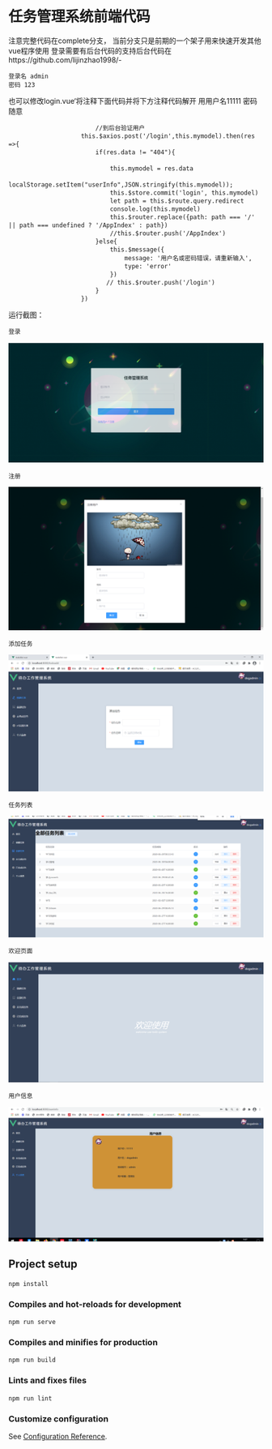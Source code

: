 # 任务管理系统前端代码
注意完整代码在complete分支，
当前分支只是前期的一个架子用来快速开发其他vue程序使用
登录需要有后台代码的支持后台代码在https://github.com/lijinzhao1998/-
```
登录名 admin
密码 123
```
也可以修改login.vue‘将注释下面代码并将下方注释代码解开
用用户名11111
密码随意
                            
                            
                            //到后台验证用户
                        this.$axios.post('/login',this.mymodel).then(res =>{
                            if(res.data != "404"){

                                this.mymodel = res.data
                                localStorage.setItem("userInfo",JSON.stringify(this.mymodel));
                                this.$store.commit('login', this.mymodel)
                                let path = this.$route.query.redirect
                                console.log(this.mymodel)
                                this.$router.replace({path: path === '/' || path === undefined ? '/AppIndex' : path})
                                //this.$router.push('/AppIndex')
                            }else{
                                this.$message({
                                    message: '用户名或密码错误，请重新输入',
                                    type: 'error'
                                })
                               // this.$router.push('/login')
                            }
                        })
                        
 运行截图：
 ```
登录
```
![图片](https://raw.githubusercontent.com/lijinzhao1998/VUE--todolist/a/login.png)
```
注册
```
![图片](https://github.com/lijinzhao1998/VUE--todolist/blob/a/adduser.png)
```
添加任务
```
![图片](https://raw.githubusercontent.com/lijinzhao1998/VUE--todolist/a/add.png)
```
任务列表
```
![图片](https://raw.githubusercontent.com/lijinzhao1998/VUE--todolist/a/todo.png)
```
欢迎页面
```
![图片](https://raw.githubusercontent.com/lijinzhao1998/VUE--todolist/a/todolist.png)
```
用户信息
```
![图片](https://raw.githubusercontent.com/lijinzhao1998/VUE--todolist/a/userinfo.png)

   
 
## Project setup
```
npm install
```

### Compiles and hot-reloads for development
```
npm run serve
```

### Compiles and minifies for production
```
npm run build
```

### Lints and fixes files
```
npm run lint
```

### Customize configuration
See [Configuration Reference](https://cli.vuejs.org/config/).
